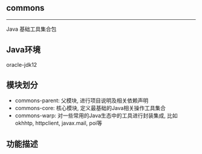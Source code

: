 ## commons
------
Java 基础工具集合包

## Java环境
oracle-jdk12

## 模块划分
  * commons-parent: 父模块, 进行项目说明及相关依赖声明
  * commons-core: 核心模块, 定义最基础的Java相关操作工具集合
  * commons-warp: 对一些常用的Java生态中的工具进行封装集成, 比如okhhtp, httpclient, javax.mail, poi等

## 功能描述

